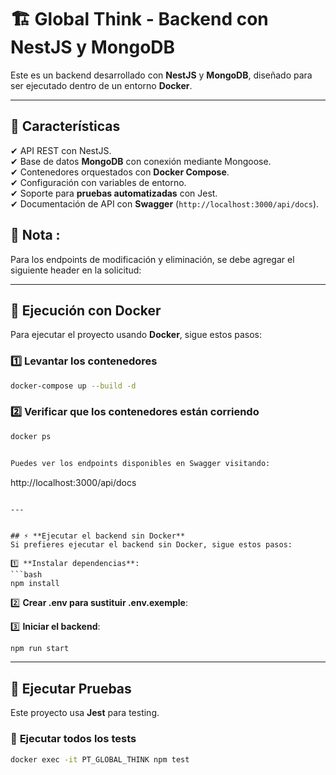 # 🏗️ Global Think - Backend con NestJS y MongoDB

Este es un backend desarrollado con **NestJS** y **MongoDB**, diseñado para ser ejecutado dentro de un entorno **Docker**.

---

## 🚀 **Características**
✔ API REST con NestJS.  
✔ Base de datos **MongoDB** con conexión mediante Mongoose.  
✔ Contenedores orquestados con **Docker Compose**.  
✔ Configuración con variables de entorno.  
✔ Soporte para **pruebas automatizadas** con Jest.  
✔ Documentación de API con **Swagger** (`http://localhost:3000/api/docs`).

## 🧪 **Nota :**
Para los endpoints de modificación y eliminación, se debe agregar el siguiente header en la solicitud:

---

## 🐳 **Ejecución con Docker**
Para ejecutar el proyecto usando **Docker**, sigue estos pasos:

### 1️⃣ **Levantar los contenedores**
```bash
docker-compose up --build -d
```

### 2️⃣ **Verificar que los contenedores están corriendo**
```bash
docker ps


Puedes ver los endpoints disponibles en Swagger visitando:
```
http://localhost:3000/api/docs
```

---


## ⚡ **Ejecutar el backend sin Docker**
Si prefieres ejecutar el backend sin Docker, sigue estos pasos:

1️⃣ **Instalar dependencias**:
```bash
npm install
```
2️⃣ **Crear .env para sustituir .env.exemple**:

3️⃣ **Iniciar el backend**:
```bash
npm run start
```

---

## 🧪 **Ejecutar Pruebas**
Este proyecto usa **Jest** para testing.

### 🔹 **Ejecutar todos los tests**
```bash
docker exec -it PT_GLOBAL_THINK npm test
```



